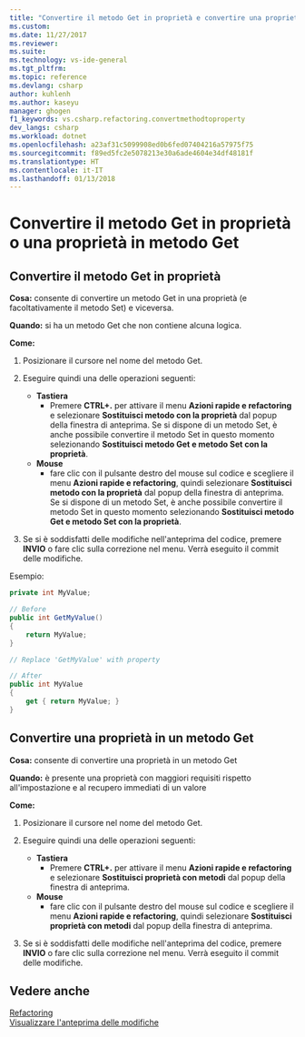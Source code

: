 ```yaml
---
title: "Convertire il metodo Get in proprietà e convertire una proprietà in un metodo Get in C# | Microsoft Docs"
ms.custom: 
ms.date: 11/27/2017
ms.reviewer: 
ms.suite: 
ms.technology: vs-ide-general
ms.tgt_pltfrm: 
ms.topic: reference
ms.devlang: csharp
author: kuhlenh
ms.author: kaseyu
manager: ghogen
f1_keywords: vs.csharp.refactoring.convertmethodtoproperty
dev_langs: csharp
ms.workload: dotnet
ms.openlocfilehash: a23af31c5099908ed0b6fed07404216a57975f75
ms.sourcegitcommit: f89ed5fc2e5078213e30a6ade4604e34df48181f
ms.translationtype: HT
ms.contentlocale: it-IT
ms.lasthandoff: 01/13/2018
---
```

# <a name="convert-get-method-to-property--convert-property-to-get-method"></a>Convertire il metodo Get in proprietà o una proprietà in metodo Get

## <a name="convert-get-method-to-property"></a>Convertire il metodo Get in proprietà

**Cosa:** consente di convertire un metodo Get in una proprietà (e facoltativamente il metodo Set) e viceversa.

**Quando:** si ha un metodo Get che non contiene alcuna logica.

**Come:**

1. Posizionare il cursore nel nome del metodo Get.

1. Eseguire quindi una delle operazioni seguenti:
   * **Tastiera**
     * Premere **CTRL+.** per attivare il menu **Azioni rapide e refactoring** e selezionare **Sostituisci metodo con la proprietà** dal popup della finestra di anteprima. Se si dispone di un metodo Set, è anche possibile convertire il metodo Set in questo momento selezionando **Sostituisci metodo Get e metodo Set con la proprietà**.
   * **Mouse**
     * fare clic con il pulsante destro del mouse sul codice e scegliere il menu **Azioni rapide e refactoring**, quindi selezionare **Sostituisci metodo con la proprietà** dal popup della finestra di anteprima. Se si dispone di un metodo Set, è anche possibile convertire il metodo Set in questo momento selezionando **Sostituisci metodo Get e metodo Set con la proprietà**.

1. Se si è soddisfatti delle modifiche nell'anteprima del codice, premere **INVIO** o fare clic sulla correzione nel menu. Verrà eseguito il commit delle modifiche.

Esempio:

```csharp
private int MyValue;

// Before
public int GetMyValue()
{
    return MyValue;
}

// Replace 'GetMyValue' with property

// After
public int MyValue
{
    get { return MyValue; }
}
```

## <a name="convert-property-to-get-method"></a>Convertire una proprietà in un metodo Get

**Cosa:** consente di convertire una proprietà in un metodo Get

**Quando:** è presente una proprietà con maggiori requisiti rispetto all'impostazione e al recupero immediati di un valore 

**Come:**

1. Posizionare il cursore nel nome del metodo Get.

1. Eseguire quindi una delle operazioni seguenti:
   * **Tastiera**
     * Premere **CTRL+.** per attivare il menu **Azioni rapide e refactoring** e selezionare **Sostituisci proprietà con metodi** dal popup della finestra di anteprima.
   * **Mouse**
     * fare clic con il pulsante destro del mouse sul codice e scegliere il menu **Azioni rapide e refactoring**, quindi selezionare **Sostituisci proprietà con metodi** dal popup della finestra di anteprima.

1. Se si è soddisfatti delle modifiche nell'anteprima del codice, premere **INVIO** o fare clic sulla correzione nel menu. Verrà eseguito il commit delle modifiche.

## <a name="see-also"></a>Vedere anche

[Refactoring](../refactoring-in-visual-studio.md)  
[Visualizzare l'anteprima delle modifiche](../../ide/preview-changes.md)